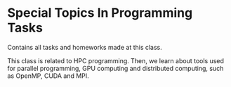 # Special Topics In Programming Tasks
Contains all tasks and homeworks made at this class.

This class is related to HPC programming. Then, we learn about tools used for parallel programming, GPU computing and distributed computing, such as OpenMP, CUDA and MPI.
